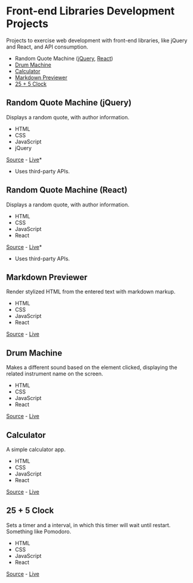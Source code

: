 # Front-end Libraries Development Projects

Projects to exercise web development with front-end libraries, like jQuery and React, and API consumption.

- Random Quote Machine ([jQuery](#random-quote-machine-(jquery)), [React](#random-quote-machine-(react)))
- [Drum Machine](#drum-machine)
- [Calculator](#calculator)
- [Markdown Previewer](#markdown-previewer)
- [25 + 5 Clock](#25-5-clock)

## Random Quote Machine (jQuery)

Displays a random quote, with author information.

- HTML
- CSS
- JavaScript
- jQuery

[Source](random-quote-machine-jquery) - [Live](https://jjnilton.github.io/freecodecamp-projects/front-end-libraries-development/random-quote-machine-jquery/dist)*

* Uses third-party APIs.

## Random Quote Machine (React)

Displays a random quote, with author information.

- HTML
- CSS
- JavaScript
- React

[Source](random-quote-machine-react) - [Live](https://jjnilton.github.io/freecodecamp-projects/front-end-libraries-development/random-quote-machine-react/dist)*

* Uses third-party APIs.

## Markdown Previewer

Render stylized HTML from the entered text with markdown markup.

- HTML
- CSS
- JavaScript
- React

[Source](markdown-previewer) - [Live](https://jjnilton.github.io/freecodecamp-projects/front-end-libraries-development/markdown-previewer/dist)

## Drum Machine

Makes a different sound based on the element clicked, displaying the related instrument name on the screen.

- HTML
- CSS
- JavaScript
- React

[Source](drum-machine) - [Live](https://jjnilton.github.io/freecodecamp-projects/front-end-libraries-development/drum-machine/dist)

## Calculator

A simple calculator app.

- HTML
- CSS
- JavaScript
- React

[Source](calculator) - [Live](https://jjnilton.github.io/freecodecamp-projects/front-end-libraries-development/calculator/dist)

## 25 + 5 Clock

Sets a timer and a interval, in which this timer will wait until restart. Something like Pomodoro.

- HTML
- CSS
- JavaScript
- React

[Source](25-5-clock) - [Live](https://jjnilton.github.io/freecodecamp-projects/front-end-libraries-development/25-5-clock/dist)
